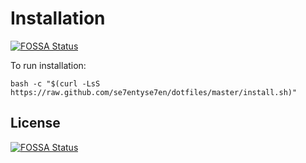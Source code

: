 # Installation
[![FOSSA Status](https://app.fossa.io/api/projects/git%2Bgithub.com%2Fse7entyse7en%2Fdotfiles.svg?type=shield)](https://app.fossa.io/projects/git%2Bgithub.com%2Fse7entyse7en%2Fdotfiles?ref=badge_shield)


To run installation:

    bash -c "$(curl -LsS https://raw.github.com/se7entyse7en/dotfiles/master/install.sh)"


## License
[![FOSSA Status](https://app.fossa.io/api/projects/git%2Bgithub.com%2Fse7entyse7en%2Fdotfiles.svg?type=large)](https://app.fossa.io/projects/git%2Bgithub.com%2Fse7entyse7en%2Fdotfiles?ref=badge_large)